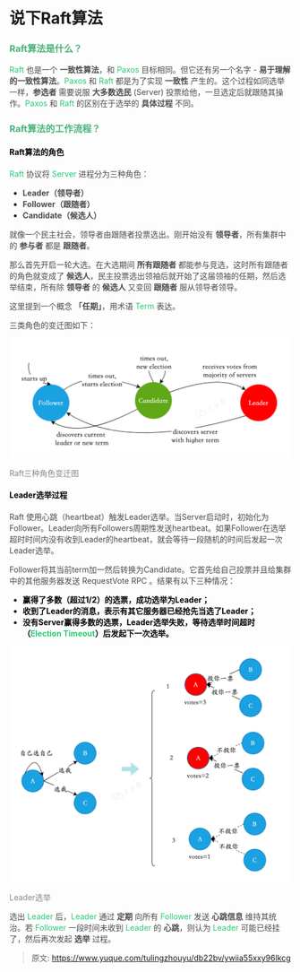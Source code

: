 # 说下Raft算法

### **<font style="color:rgb(72, 179, 120);">Raft算法是什么？</font>**
<font style="color:rgb(40, 202, 113);">Raft</font><font style="color:rgb(74, 74, 74);"> </font><font style="color:rgb(74, 74, 74);">也是一个</font><font style="color:rgb(74, 74, 74);"> </font>**<font style="color:rgb(74, 74, 74);">一致性算法</font>**<font style="color:rgb(74, 74, 74);">，和</font><font style="color:rgb(74, 74, 74);"> </font><font style="color:rgb(40, 202, 113);">Paxos</font><font style="color:rgb(74, 74, 74);"> </font><font style="color:rgb(74, 74, 74);">目标相同。但它还有另一个名字 -</font><font style="color:rgb(74, 74, 74);"> </font>**<font style="color:rgb(74, 74, 74);">易于理解的一致性算法</font>**<font style="color:rgb(74, 74, 74);">。</font><font style="color:rgb(40, 202, 113);">Paxos</font><font style="color:rgb(74, 74, 74);"> </font><font style="color:rgb(74, 74, 74);">和</font><font style="color:rgb(74, 74, 74);"> </font><font style="color:rgb(40, 202, 113);">Raft</font><font style="color:rgb(74, 74, 74);"> </font><font style="color:rgb(74, 74, 74);">都是为了实现</font><font style="color:rgb(74, 74, 74);"> </font>**<font style="color:rgb(74, 74, 74);">一致性</font>**<font style="color:rgb(74, 74, 74);"> </font><font style="color:rgb(74, 74, 74);">产生的。这个过程如同选举一样，</font>**<font style="color:rgb(74, 74, 74);">参选者</font>**<font style="color:rgb(74, 74, 74);"> </font><font style="color:rgb(74, 74, 74);">需要说服</font><font style="color:rgb(74, 74, 74);"> </font>**<font style="color:rgb(74, 74, 74);">大多数选民</font>**<font style="color:rgb(74, 74, 74);"> </font><font style="color:rgb(74, 74, 74);">(Server) 投票给他，一旦选定后就跟随其操作。</font><font style="color:rgb(40, 202, 113);">Paxos</font><font style="color:rgb(74, 74, 74);"> </font><font style="color:rgb(74, 74, 74);">和</font><font style="color:rgb(74, 74, 74);"> </font><font style="color:rgb(40, 202, 113);">Raft</font><font style="color:rgb(74, 74, 74);"> </font><font style="color:rgb(74, 74, 74);">的区别在于选举的</font><font style="color:rgb(74, 74, 74);"> </font>**<font style="color:rgb(74, 74, 74);">具体过程</font>**<font style="color:rgb(74, 74, 74);"> </font><font style="color:rgb(74, 74, 74);">不同。</font>

### **<font style="color:rgb(72, 179, 120);">Raft算法的工作流程？</font>**
#### <font style="color:black;">Raft算法的角色</font>
<font style="color:rgb(40, 202, 113);">Raft</font><font style="color:rgb(74, 74, 74);"> </font><font style="color:rgb(74, 74, 74);">协议将</font><font style="color:rgb(74, 74, 74);"> </font><font style="color:rgb(40, 202, 113);">Server</font><font style="color:rgb(74, 74, 74);"> </font><font style="color:rgb(74, 74, 74);">进程分为三种角色：</font>

+ **<font style="color:rgb(74, 74, 74);">Leader（领导者）</font>**
+ **<font style="color:rgb(74, 74, 74);">Follower（跟随者）</font>**
+ **<font style="color:rgb(74, 74, 74);">Candidate（候选人）</font>**

<font style="color:rgb(74, 74, 74);">就像一个民主社会，领导者由跟随者投票选出。刚开始没有</font><font style="color:rgb(74, 74, 74);"> </font>**<font style="color:rgb(74, 74, 74);">领导者</font>**<font style="color:rgb(74, 74, 74);">，所有集群中的</font><font style="color:rgb(74, 74, 74);"> </font>**<font style="color:rgb(74, 74, 74);">参与者</font>**<font style="color:rgb(74, 74, 74);"> </font><font style="color:rgb(74, 74, 74);">都是</font><font style="color:rgb(74, 74, 74);"> </font>**<font style="color:rgb(74, 74, 74);">跟随者</font>**<font style="color:rgb(74, 74, 74);">。</font>

<font style="color:rgb(74, 74, 74);">那么首先开启一轮大选。在大选期间</font><font style="color:rgb(74, 74, 74);"> </font>**<font style="color:rgb(74, 74, 74);">所有跟随者</font>**<font style="color:rgb(74, 74, 74);"> </font><font style="color:rgb(74, 74, 74);">都能参与竞选，这时所有跟随者的角色就变成了</font><font style="color:rgb(74, 74, 74);"> </font>**<font style="color:rgb(74, 74, 74);">候选人</font>**<font style="color:rgb(74, 74, 74);">，民主投票选出领袖后就开始了这届领袖的任期，然后选举结束，所有除</font><font style="color:rgb(74, 74, 74);"> </font>**<font style="color:rgb(74, 74, 74);">领导者</font>**<font style="color:rgb(74, 74, 74);"> </font><font style="color:rgb(74, 74, 74);">的</font><font style="color:rgb(74, 74, 74);"> </font>**<font style="color:rgb(74, 74, 74);">候选人</font>**<font style="color:rgb(74, 74, 74);"> </font><font style="color:rgb(74, 74, 74);">又变回</font><font style="color:rgb(74, 74, 74);"> </font>**<font style="color:rgb(74, 74, 74);">跟随者</font>**<font style="color:rgb(74, 74, 74);"> </font><font style="color:rgb(74, 74, 74);">服从领导者领导。</font>

<font style="color:rgb(74, 74, 74);">这里提到一个概念</font><font style="color:rgb(74, 74, 74);"> </font>**<font style="color:rgb(74, 74, 74);">「任期」</font>**<font style="color:rgb(74, 74, 74);">，用术语</font><font style="color:rgb(74, 74, 74);"> </font><font style="color:rgb(40, 202, 113);">Term</font><font style="color:rgb(74, 74, 74);"> </font><font style="color:rgb(74, 74, 74);">表达。</font>

<font style="color:rgb(74, 74, 74);">三类角色的变迁图如下：</font>

![1696575725646-fbcb96b7-e852-4f36-b7a1-5f195b519e3a.png](./img/lFRRac3DXOKf_y55/1696575725646-fbcb96b7-e852-4f36-b7a1-5f195b519e3a-844772.png)

<font style="color:rgb(136, 136, 136);">Raft三种角色变迁图</font>

#### <font style="color:black;">Leader选举过程</font>
<font style="color:rgb(74, 74, 74);">Raft 使用心跳（heartbeat）触发Leader选举。当Server启动时，初始化为Follower。Leader向所有Followers周期性发送heartbeat。如果Follower在选举超时时间内没有收到Leader的heartbeat，就会等待一段随机的时间后发起一次Leader选举。</font>

<font style="color:rgb(74, 74, 74);">Follower将其当前term加一然后转换为Candidate。它首先给自己投票并且给集群中的其他服务器发送 RequestVote RPC 。结果有以下三种情况：</font>

+ **<font style="color:rgb(1, 1, 1);">赢得了多数（超过1/2）的选票，成功选举为Leader；</font>**
+ **<font style="color:rgb(1, 1, 1);">收到了Leader的消息，表示有其它服务器已经抢先当选了Leader；</font>**
+ **<font style="color:rgb(1, 1, 1);">没有Server赢得多数的选票，Leader选举失败，等待选举时间超时（</font>****<font style="color:rgb(40, 202, 113);">Election Timeout</font>****<font style="color:rgb(1, 1, 1);">）后发起下一次选举。</font>**

![1696575725669-200f7dae-526a-4d0f-bfdf-6cef1fb7896b.png](./img/lFRRac3DXOKf_y55/1696575725669-200f7dae-526a-4d0f-bfdf-6cef1fb7896b-490710.png)

<font style="color:rgb(136, 136, 136);">Leader选举</font>

<font style="color:rgb(74, 74, 74);">选出 </font><font style="color:rgb(40, 202, 113);">Leader</font><font style="color:rgb(74, 74, 74);"> 后，</font><font style="color:rgb(40, 202, 113);">Leader</font><font style="color:rgb(74, 74, 74);"> 通过 </font>**<font style="color:rgb(74, 74, 74);">定期</font>**<font style="color:rgb(74, 74, 74);"> 向所有 </font><font style="color:rgb(40, 202, 113);">Follower</font><font style="color:rgb(74, 74, 74);"> 发送 </font>**<font style="color:rgb(74, 74, 74);">心跳信息</font>**<font style="color:rgb(74, 74, 74);"> 维持其统治。若 </font><font style="color:rgb(40, 202, 113);">Follower</font><font style="color:rgb(74, 74, 74);"> 一段时间未收到 </font><font style="color:rgb(40, 202, 113);">Leader</font><font style="color:rgb(74, 74, 74);"> 的 </font>**<font style="color:rgb(74, 74, 74);">心跳</font>**<font style="color:rgb(74, 74, 74);">，则认为 </font><font style="color:rgb(40, 202, 113);">Leader</font><font style="color:rgb(74, 74, 74);"> 可能已经挂了，然后再次发起 </font>**<font style="color:rgb(74, 74, 74);">选举</font>**<font style="color:rgb(74, 74, 74);"> 过程。</font>



> 原文: <https://www.yuque.com/tulingzhouyu/db22bv/ywiia55xxy96lkcg>